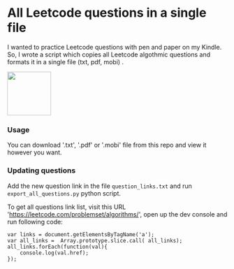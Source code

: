 # All Leetcode questions in a single file


I wanted to practice Leetcode questions with pen and paper on my Kindle. 
So, I wrote a script which copies all Leetcode algothmic questions and formats it in a single file (txt, pdf, mobi) .

<img width="100" height="100" src= "http://imagepastry.appspot.com/serve/AMIfv95J4uRxrr2QKbFY7x2xWF6G7wdDoMsd_Nv23kq0tfDmVOIHODEtN5RoQyqEkWs-xOD_YiYcQiHEeTGKuC_vtLq6bBiq7pHm4aw-GSdkmfiNryRAWwTzn_17oDM7UtrVIosv8GFblueYidvYQIc1eCaEEEtwpL02xcVTjmTaOmsII3U7gJU"/>


### Usage

You can  download '.txt', '.pdf' or '.mobi' file from this repo and view it however you want. 

### Updating questions

Add the new question link in the file `question_links.txt` and run `export_all_questions.py` python script. 

To get all questions link list, visit this URL 'https://leetcode.com/problemset/algorithms/', open up the dev console and run following code:


```
var links = document.getElementsByTagName('a');
var all_links =  Array.prototype.slice.call( all_links);
all_links.forEach(function(val){
    console.log(val.href);
});
```

